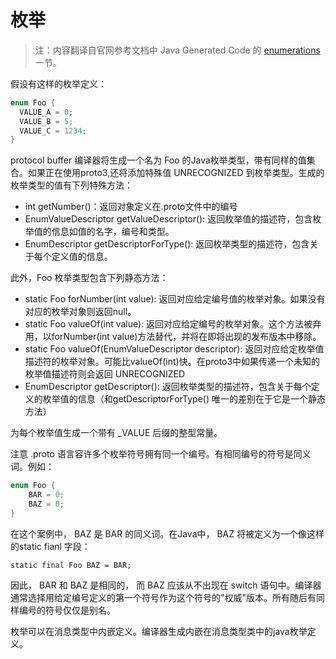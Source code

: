 枚举
=========

> 注：内容翻译自官网参考文档中 Java Generated Code 的 [enumerations](https://developers.google.com/protocol-buffers/docs/reference/java-generated#enum) 一节。

假设有这样的枚举定义：

```java
enum Foo {
  VALUE_A = 0;
  VALUE_B = 5;
  VALUE_C = 1234;
}
```

protocol buffer 编译器将生成一个名为 Foo 的Java枚举类型，带有同样的值集合。如果正在使用proto3,还将添加特殊值 UNRECOGNIZED 到枚举类型。生成的枚举类型的值有下列特殊方法：

- int getNumber()：返回对象定义在.proto文件中的编号
- EnumValueDescriptor getValueDescriptor(): 返回枚举值的描述符，包含枚举值的信息如值的名字，编号和类型。
- EnumDescriptor getDescriptorForType(): 返回枚举类型的描述符，包含关于每个定义值的信息。

此外，Foo 枚举类型包含下列静态方法：

- static Foo forNumber(int value): 返回对应给定编号值的枚举对象。如果没有对应的枚举对象则返回null。
- static Foo valueOf(int value): 返回对应给定编号的枚举对象。这个方法被弃用，以forNumber(int value)方法替代，并将在即将出现的发布版本中移除。
- static Foo valueOf(EnumValueDescriptor descriptor): 返回对应给定枚举值描述符的枚举对象。可能比valueOf(int)快。在proto3中如果传递一个未知的枚举值描述符则会返回 UNRECOGNIZED
- EnumDescriptor getDescriptor(): 返回枚举类型的描述符，包含关于每个定义的枚举值的信息（和getDescriptorForType() 唯一的差别在于它是一个静态方法）

为每个枚举值生成一个带有 _VALUE 后缀的整型常量。

注意 .proto 语言容许多个枚举符号拥有同一个编号。有相同编号的符号是同义词。例如：

```java
enum Foo {
    BAR = 0;
    BAZ = 0;
}
```

在这个案例中， BAZ 是 BAR 的同义词。在Java中， BAZ 将被定义为一个像这样的static fianl 字段：

	static final Foo BAZ = BAR;

因此， BAR 和 BAZ 是相同的， 而 BAZ 应该从不出现在 switch 语句中。编译器通常选择用给定编号定义的第一个符号作为这个符号的"权威"版本。所有随后有同样编号的符号仅仅是别名。

枚举可以在消息类型中内嵌定义。编译器生成内嵌在消息类型类中的java枚举定义。
